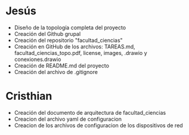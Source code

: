 # Jesús
- Diseño de la topología completa del proyecto
- Creación del Github grupal
- Creación del repositorio "facultad_ciencias" 
- Creación en GitHub de los archivos: TAREAS.md, facultad_ciencias_topo.pdf, license, images, .drawio y conexiones.drawio
- Creación de README.md del proyecto 
- Creación del archivo de .gitignore

# Cristhian
- Creación del documento de arquitectura de facultad_ciencias 
- Creacion del archivo yaml de configuracion 
- Creacion de los archivos de configuracion de los dispositivos de red
